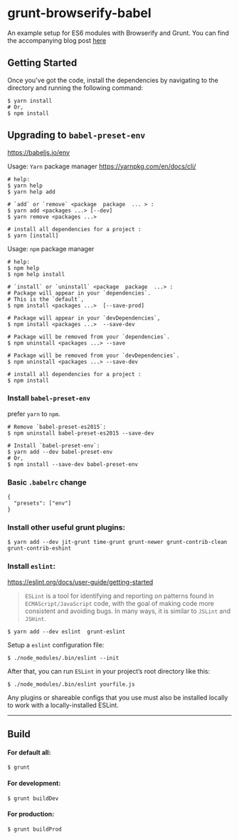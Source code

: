 # grunt-browserify-babel
An example setup for ES6 modules with Browserify and Grunt. You can find the accompanying blog post [here](http://mitchgavan.com/es6-modules/)

## Getting Started
Once you've got the code, install the dependencies by navigating to the directory and running the following command:

```
$ yarn install
# Or,
$ npm install

```

## Upgrading to `babel-preset-env`
<https://babeljs.io/env>

Usage: `Yarn` package manager <https://yarnpkg.com/en/docs/cli/>
```
# help:
$ yarn help
$ yarn help add

# `add` or `remove` <package  package  ... > :
$ yarn add <packages ...> [--dev]
$ yarn remove <packages ...>

# install all dependencies for a project :
$ yarn [install]
```

Usage: `npm` package manager
```
# help:
$ npm help
$ npm help install

# `install` or `uninstall` <package  package  ...> :
# Package will appear in your `dependencies`.
# This is the `default`,
$ npm install <packages ...>  [--save-prod]

# Package will appear in your `devDependencies`,
$ npm install <packages ...>  --save-dev

# Package will be removed from your `dependencies`.
$ npm uninstall <packages ...> --save

# Package will be removed from your `devDependencies`.
$ npm uninstall <packages ...> --save-dev

# install all dependencies for a project :
$ npm install
```


### Install `babel-preset-env`
prefer `yarn` to `npm`.

```
# Remove `babel-preset-es2015`:
$ npm uninstall babel-preset-es2015 --save-dev

# Install `babel-preset-env`:
$ yarn add --dev babel-preset-env
# Or,
$ npm install --save-dev babel-preset-env
```

### Basic `.babelrc` change
```
{
  "presets": ["env"]
}
```

### Install other useful grunt plugins:
```
$ yarn add --dev jit-grunt time-grunt grunt-newer grunt-contrib-clean grunt-contrib-eshint

```

### Install `eslint`:
 <https://eslint.org/docs/user-guide/getting-started>
> `ESLint` is a tool for identifying and reporting on patterns found in `ECMAScript/JavaScript` code,
> with the goal of making code more consistent and avoiding bugs.
> In many ways, it is similar to `JSLint` and `JSHint`.
```
$ yarn add --dev eslint  grunt-eslint
```

Setup a `eslint` configuration file:
```
$ ./node_modules/.bin/eslint --init
```

After that, you can run `ESLint` in your project’s root directory like this:
```
$ ./node_modules/.bin/eslint yourfile.js
```
Any plugins or shareable configs that you use must also be installed locally to work with a locally-installed ESLint.


------------------------------------------


## Build

#### For default all:
```
$ grunt
```

#### For development:
```
$ grunt buildDev
```

#### For production:
```
$ grunt buildProd
```
